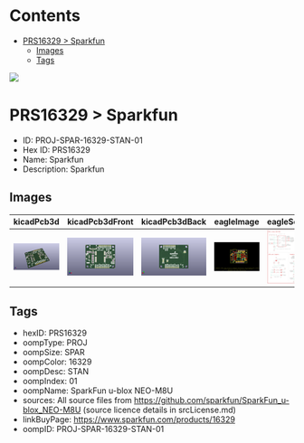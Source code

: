 



Contents
========

* [PRS16329 > Sparkfun](#prs16329--sparkfun)
	* [Images](#images)
	* [Tags](#tags)
  
![][im]
# PRS16329 > Sparkfun

- ID: PROJ-SPAR-16329-STAN-01
- Hex ID: PRS16329
- Name: Sparkfun
- Description: Sparkfun

## Images
  
  

|kicadPcb3d|kicadPcb3dFront|kicadPcb3dBack|eagleImage|eagleSchemImage|
| :---: | :---: | :---: | :---: | :---: |
|[![kicadPcb3d](kicadPcb3d_140.png)](kicadPcb3d.png)|[![kicadPcb3dFront](kicadPcb3dFront_140.png)](kicadPcb3dFront.png)|[![kicadPcb3dBack](kicadPcb3dBack_140.png)](kicadPcb3dBack.png)|[![eagleImage](eagleImage_140.png)](eagleImage.png)|[![eagleSchemImage](eagleSchemImage_140.png)](eagleSchemImage.png)|

## Tags

- hexID: PRS16329
- oompType: PROJ
- oompSize: SPAR
- oompColor: 16329
- oompDesc: STAN
- oompIndex: 01
- oompName: SparkFun u-blox NEO-M8U
- sources: All source files from https://github.com/sparkfun/SparkFun_u-blox_NEO-M8U (source licence details in srcLicense.md)
- linkBuyPage: https://www.sparkfun.com/products/16329
- oompID: PROJ-SPAR-16329-STAN-01



[im]: kicadPcb3d_450.png

